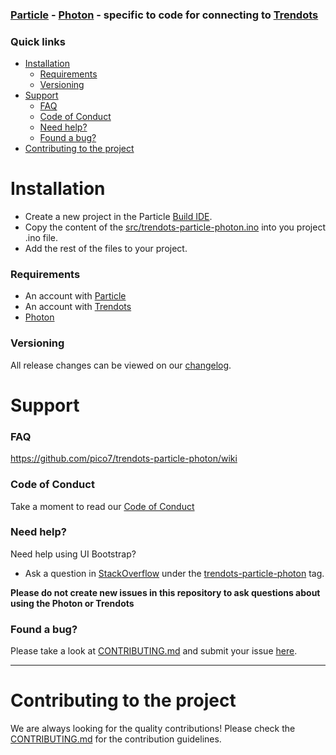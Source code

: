 ### [Particle](https://www.particle.io) - [Photon](https://www.particle.io/products/hardware/photon-wifi-dev-kit) - specific to code for connecting to [Trendots](https://www.trendots.com)

### Quick links
- [Installation](#installation)
    - [Requirements](#requirements)
    - [Versioning](#versioning)
- [Support](#support)
    - [FAQ](#faq)
    - [Code of Conduct](#code-of-conduct)
    - [Need help?](#need-help)
    - [Found a bug?](#found-a-bug)
- [Contributing to the project](#contributing-to-the-project)

# Installation

* Create a new project in the Particle [Build IDE](https://build.particle.io/build).
* Copy the content of the [src/trendots-particle-photon.ino](https://github.com/pico7/trendots-particle-photon/blob/master/src/trendots-particle-photon.ino) into you project .ino file.
* Add the rest of the files to your project. 

### Requirements
* An account with [Particle](https://www.particle.io/)
* An account with [Trendots](https://www.trendots.com)
* [Photon](https://www.particle.io/products/hardware/photon-wifi-dev-kit)

### Versioning

All release changes can be viewed on our [changelog](CHANGELOG.md).

# Support

### FAQ

https://github.com/pico7/trendots-particle-photon/wiki

### Code of Conduct

Take a moment to read our [Code of Conduct](CODE_OF_CONDUCT.md)

### Need help?
Need help using UI Bootstrap?

* Ask a question in [StackOverflow](http://stackoverflow.com/) under the [trendots-particle-photon](http://stackoverflow.com/questions/tagged/trendots-particle-photon) tag.

**Please do not create new issues in this repository to ask questions about using the Photon or Trendots**

### Found a bug?
Please take a look at [CONTRIBUTING.md](CONTRIBUTING.md#you-think-youve-found-a-bug) and submit your issue [here](https://github.com/pico7/trendots-particle-photon/issues/new).


----


# Contributing to the project

We are always looking for the quality contributions! Please check the [CONTRIBUTING.md](CONTRIBUTING.md) for the contribution guidelines.

